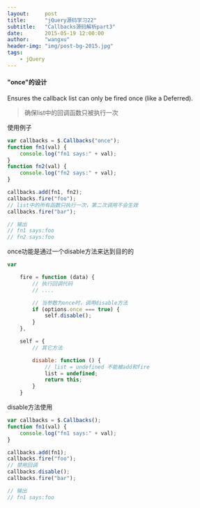 ```yaml
---
layout:     post
title:      "jQuery源码学习22"
subtitle:   "Callbacks源码解析part3"
date:       2015-05-19 12:00:00
author:     "wangxu"
header-img: "img/post-bg-2015.jpg"
tags:
    - jQuery
---
```


#### "once"的设计

Ensures the callback list can only be fired once (like a Deferred).
> 确保list中的回调函数只被执行一次

使用例子

```javascript
var callbacks = $.Callbacks("once");
function fn1(val) {
    console.log("fn1 says:" + val);
}
function fn2(val) {
    console.log("fn2 says:" + val);
}

callbacks.add(fn1, fn2);
callbacks.fire("foo");
// list中的所有函数只执行一次，第二次调用不会生效
callbacks.fire("bar");

// 输出
// fn1 says:foo
// fn2 says:foo
```

once功能是通过一个disable方法来达到目的的

```javascript
var 

	fire = function (data) {
		// 执行回调代码
		// ....

		// 当参数为once时，调用disable方法
		if (options.once === true) {
			self.disable();
		}
	},

	self = {
		// 其它方法

		disable: function () {
			// list = undefined 不能被add和fire
			list = undefined;
			return this;
		}
	}
```

disable方法使用

```javascript
var callbacks = $.Callbacks();
function fn1(val) {
    console.log("fn1 says:" + val);
}

callbacks.add(fn1);
callbacks.fire("foo");
// 禁用回调
callbacks.disable();
callbacks.fire("bar");

// 输出
// fn1 says:foo
```